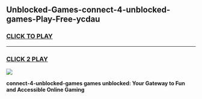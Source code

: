 
## Unblocked-Games-connect-4-unblocked-games-Play-Free-ycdau
<h3>
<a href="https://premium76.site?title=connect-4-unblocked-games&ref=22A">CLICK TO PLAY</a></h3>
<hr>

<h3>
<a href="https://premium76.site?title=connect-4-unblocked-games&ref=22A">CLICK 2 PLAY</a>
  
</h3>

<a href="https://premium76.site?title=connect-4-unblocked-games&ref=22A"><img src="https://clearcache.store/games.png"></a>


**connect-4-unblocked-games games unblocked: Your Gateway to Fun and Accessible Online Gaming**
